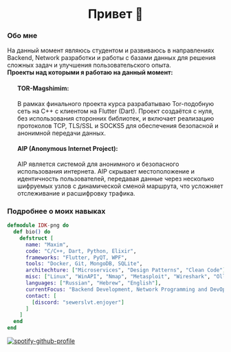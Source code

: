 <center><h1>Привет 👋</h1></center>
<h3>Обо мне</h3>
На данный момент являюсь студентом и развиваюсь в направлениях Backend, Network разработки и работы с базами данных для решения сложных задач и улучшения пользовательского опыта.
<br>
<b>Проекты над которыми я работаю на данный момент:</b>
<ul>
  <il><h4>TOR-Magshimim:</h4> В рамках финального проекта курса разрабатываю Tor-подобную сеть на C++ с клиентом на Flutter (Dart). Проект создаётся с нуля, без использования сторонних библиотек, и включает реализацию протоколов TCP, TLS/SSL и SOCKS5 для обеспечения безопасной и анонимной передачи данных. </il>
  <il><h4>AIP (Anonymous Internet Project):</h4> AIP является системой для анонимного и безопасного использования интернета. AIP скрывает местоположение и идентичность пользователей, передавая данные через несколько шифруемых узлов с динамической сменой маршрута, что усложняет отслеживание и расшифровку трафика.</il>
</ul>
<h3>Подробнее о моих навыках</h3>

```elixir
defmodule IDK-png do
  def bio() do
    defstruct [
      name: "Maxim",
      code: "C/C++, Dart, Python, Elixir",
      frameworks: "Flutter, PyQT, WPF",
      tools: "Docker, Git, MongoDB, SQLite",
      architechture: ["Microservices", "Design Patterns", "Clean Code"],
      misc: ["Linux", "WinAPI", "Nmap", "Metasploit", "Wireshark", "OllyDbg"],
      languages: ["Russian", "Hebrew", "English"],
      currentFocus: "Backend Development, Network Programming and DevOps",
      contact: [
        [discord: "sewerslvt.enjoyer"]
      ]
    ]
  end
end
```


[![spotify-github-profile](https://spotify-github-profile.kittinanx.com/api/view?uid=bvbrseptkfninvs9v3qjw58d4&cover_image=true&theme=natemoo-re&show_offline=true&background_color=121212&interchange=true&bar_color=53b14f&bar_color_cover=false)](https://github.com/kittinan/spotify-github-profile)

<!--
**IDK-png/IDK-png** is a ✨ _special_ ✨ repository because its `README.md` (this file) appears on your GitHub profile.

Here are some ideas to get you started:

- 🔭 I’m currently working on ...
- 🌱 I’m currently learning ...
- 👯 I’m looking to collaborate on ...
- 🤔 I’m looking for help with ...
- 💬 Ask me about ...
- 📫 How to reach me: ...
- 😄 Pronouns: ...
- ⚡ Fun fact: ...
-->
